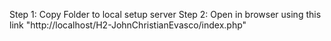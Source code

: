 Step 1: Copy Folder to local setup server
Step 2: Open in browser using this link "http://localhost/H2-JohnChristianEvasco/index.php"
